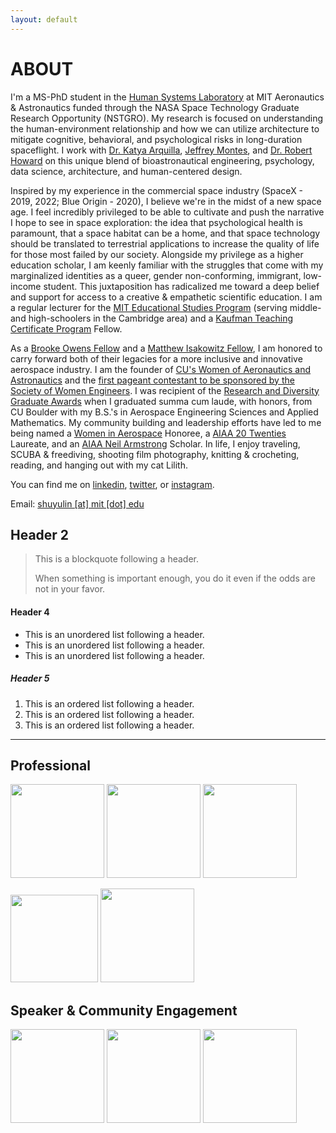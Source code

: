 ```yaml
---
layout: default
---
```


<!-- Text can be **bold**, _italic_, or ~~strikethrough~~.
 -->

# ABOUT

I'm a MS-PhD student in the [Human Systems Laboratory](https://www.hsl.mit.edu) at MIT Aeronautics & Astronautics funded through the NASA Space Technology Graduate Research Opportunity (NSTGRO). My research is focused on understanding the human-environment relationship and how we can utilize architecture to mitigate cognitive, behavioral, and psychological risks in long-duration spaceflight. I work with [Dr. Katya Arquilla](https://aeroastro.mit.edu/people/katya-arquilla/), [Jeffrey Montes](https://jetportal.net/about), and [Dr. Robert Howard](https://www.nasa.gov/nesc/academy/Dr-Robert-Howard-bio/) on this unique blend of bioastronautical engineering, psychology, data science, architecture, and human-centered design.

Inspired by my experience in the commercial space industry (SpaceX - 2019, 2022; Blue Origin - 2020), I believe we're in the midst of a new space age. I feel incredibly privileged to be able to cultivate and push the narrative I hope to see in space exploration: the idea that psychological health is paramount, that a space habitat can be a home, and that space technology should be translated to terrestrial applications to increase the quality of life for those most failed by our society. Alongside my privilege as a higher education scholar, I am keenly familiar with the struggles that come with my marginalized identities as a queer, gender non-conforming, immigrant, low-income student. This juxtaposition has radicalized me toward a deep belief and support for access to a creative & empathetic scientific education. I am a regular lecturer for the [MIT Educational Studies Program](https://esp.mit.edu/) (serving middle- and high-schoolers in the Cambridge area) and a [Kaufman Teaching Certificate Program](https://tll.mit.edu/programming/grad-student-programming/kaufman-teaching-certificate-program/) Fellow.

As a [Brooke Owens Fellow](https://www.brookeowensfellowship.org/michelle-lin) and a [Matthew Isakowitz Fellow](https://www.matthewisakowitzfellowship.org/), I am honored to carry forward both of their legacies for a more inclusive and innovative aerospace industry. I am the founder of [CU's Women of Aeronautics and Astronautics](https://www.colorado.edu/studentgroups/woaa/) and the [first pageant contestant to be sponsored by the Society of Women Engineers](https://alltogether.swe.org/2019/10/michelle-lin-finds-beauty-in-space-and-on-stage/). I was recipient of the [Research and Diversity Graduate Awards](https://www.colorado.edu/aerospace/2021/05/05/lin-earns-research-and-diversity-awards-cu-engineering) when I graduated summa cum laude, with honors, from CU Boulder with my B.S.'s in Aerospace Engineering Sciences and Applied Mathematics. My community building and leadership efforts have led to me being named a [Women in Aerospace](https://www.womeninaerospace.org/news/08-16-2019_1.html) Honoree, a [AIAA 20 Twenties](https://aviation.informaexhibitions.com/20-20/) Laureate, and an [AIAA Neil Armstrong](https://www.aiaa.org/news/news/2022/09/01/aiaa-announces-2022-undergraduate-scholarship-and-graduate-award-winners) Scholar. In life, I enjoy traveling, SCUBA & freediving, shooting film photography, knitting & crocheting, reading, and hanging out with my cat Lilith.

You can find me on [linkedin](https://www.linkedin.com/in/mlin920/), [twitter](https://www.twitter.com/michthemartian), or [instagram](https://www.instagram.com/l.michelle).

Email: [shuyulin [at] mit [dot] edu](mailto:shuyulin@mit.edu)

## Header 2

> This is a blockquote following a header.
>
> When something is important enough, you do it even if the odds are not in your favor.


#### Header 4

*   This is an unordered list following a header.
*   This is an unordered list following a header.
*   This is an unordered list following a header.

##### Header 5

1.  This is an ordered list following a header.
2.  This is an ordered list following a header.
3.  This is an ordered list following a header.

* * *


## Professional


<img src= "https://user-images.githubusercontent.com/104107202/226445390-17b90207-170c-41c6-91b4-b781f1f6c8f3.png" width = "150">  <img src= "https://user-images.githubusercontent.com/104107202/226445479-da3382ce-42f0-4e0a-a1fe-51bd3934ef96.png" width = "150">  <img src = "https://user-images.githubusercontent.com/104107202/226445510-ddc9f1db-7829-46b0-b1a0-e484309c9f2c.png" width = "150"> 

<img src ="https://user-images.githubusercontent.com/104107202/226441196-3f3bb481-d627-4237-8ff6-f752ae472f2d.png" width = "140"> <img src="https://user-images.githubusercontent.com/104107202/226443386-c6c874f8-0b3e-44f6-b84a-a6cdf77bc849.png" width ="150">

## Speaker & Community Engagement
<img src = "https://user-images.githubusercontent.com/104107202/226444912-b928ebe2-1e0b-4bc0-8e19-53f4e035dabe.png" width = "150"> <img src = "https://user-images.githubusercontent.com/104107202/226441025-96a58725-e998-445e-a1a4-edf3b0b5868d.jpg" width = "150"> <img src ="https://user-images.githubusercontent.com/104107202/226441387-76e74fd4-75c0-4d77-8db9-56aa32c32fa3.jpg" width = "150">
